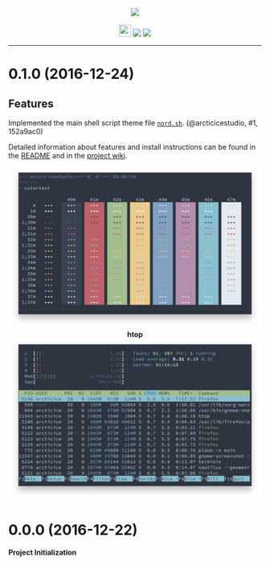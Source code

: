 <p align="center"><img src="https://cdn.rawgit.com/arcticicestudio/nord-guake/develop/src/assets/nord-guake-banner.svg"/></p>

<p align="center"><img src="https://assets-cdn.github.com/favicon.ico" width=24 height=24/> <a href="https://github.com/arcticicestudio/nord-guake/releases/latest"><img src="https://img.shields.io/github/release/arcticicestudio/nord-guake.svg?style=flat-square"/></a> <a href="https://github.com/arcticicestudio/nord/releases/tag/v0.2.0"><img src="https://img.shields.io/badge/Nord-v0.2.0-88C0D0.svg?style=flat-square"/></a></p>

---

# 0.1.0 (2016-12-24)
## Features
Implemented the main shell script theme file [`nord.sh`](https://github.com/arcticicestudio/nord-guake/blob/develop/src/sh/nord.sh). (@arcticicestudio, #1, 152a9ac0)

Detailed information about features and install instructions can be found in the [README](https://github.com/arcticicestudio/nord-guake/blob/develop/README.md#installation) and in the [project wiki](https://github.com/arcticicestudio/nord-guake/wiki).

<p align="center"><img src="https://raw.githubusercontent.com/arcticicestudio/nord-guake/develop/src/assets/scrot-colortest.png"/><br><strong>htop</strong><br><img src="https://raw.githubusercontent.com/arcticicestudio/nord-guake/develop/src/assets/scrot-htop.png"/></p>

# 0.0.0 (2016-12-22)
**Project Initialization**

